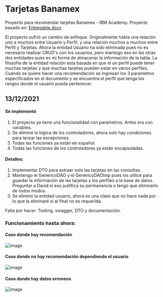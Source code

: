 # Tarjetas Banamex
Proyecto para recomendar tarjetas Banamex - IBM Academy.  Proyecto basado en: [Entregable.docx](https://github.com/Rengeruri/TarjetasBanamex/files/7698101/Entregable.docx)

El proyecto sufrió un cambio de enfoque. Originalmente había una relación uno a muchos entre Usuario y Perfil, y una relación muchos a muchos entre Perfil y Tarjetas. Ahora la entidad Usuario ha sido eliminada pues no es necesario realizar CRUD's con los usuarios, pero mantego eso en las otras dos entidades pues es mi forma de almacenar la información de la tabla.
La filosofía de la entidad relación esta basada en que el un perfil puede tener muchas tarjetas y que muchas tarjetas pueden estar en varios perfiles. Cuando se quiere hacer una recomendación se ingresan los 3 parametros especificados en el documento y se encuentra el perfil que tenga los rangos donde el usuario pueda pertenecer.

## 13/12/2021

#### Se implementó
1. El proyecto ya tiene una funcionalidad con parametros. Antes era con variables.
2. Se eliminó la lógica de los controladores, ahora solo hay condiciones para lanzar las excepciones.
3. Todas las funciones ya están en español.
4. Todas las funciones de los controladores ya están encapsuladas.

#### Detalles:
1. Implementar DTO para extraer solo las tarjetas en las consultas.
2. Mantengo el GenericoDAO y el GenericoDAOImp pues los utilicé para guardar la información de las tarjetas y los perfiles a la base de datos. Preguntar a David si eso justifica su permanencia o tengo que eliminarlo de todos modos.
3. Se eliminó la entidad usuario, ahora es una clase que no hace nada por lo que la eliminaré si al final no es requerida.

Falta por hacer: Testing, swagger, DTO y documentación.

### Funcionamiento hasta ahora:
#### Caso donde hay recomendación
![image](https://user-images.githubusercontent.com/43730144/145897193-8ea7ba19-5cb3-48a2-a004-cbcb6b793419.png)


#### Caso donde no hay recomendación dependiendo el usuario
![image](https://user-images.githubusercontent.com/43730144/145897132-878e5cb6-5791-4976-9956-38e46ddc1197.png)


#### Caso donde hay datos erroneos
![image](https://user-images.githubusercontent.com/43730144/145897497-07fbdf6f-868b-4bc2-bb2e-51dbc7798d4a.png)

